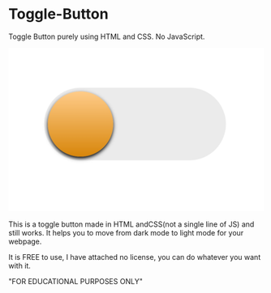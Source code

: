 # Toggle-Button
Toggle Button purely using HTML and CSS. No JavaScript.

![Image Alt](https://github.com/adimonn/Toggle-Button/blob/4ed3c82947a832c6f2b27ad7e94b3c1122ae3afc/SCREENSHOT.png)

This is a toggle button made in HTML andCSS(not a single line of JS) and still works.
It helps you to move from dark mode to light mode for your webpage.

It is FREE to use, I have attached no license, you can do whatever you want with it.

"FOR EDUCATIONAL PURPOSES ONLY"
